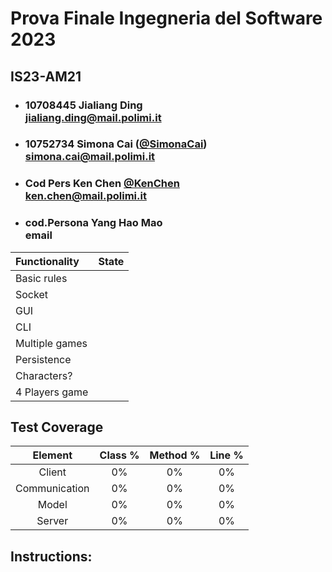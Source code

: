 # Prova Finale Ingegneria del Software 2023
## IS23-AM21

- ###   10708445 Jialiang Ding<br>jialiang.ding@mail.polimi.it
- ###   10752734 Simona Cai ([@SimonaCai](https://github.com/SimonaCai))<br>simona.cai@mail.polimi.it
- ###   Cod Pers Ken Chen [@KenChen](https://github.com/KenChen00) <br>ken.chen@mail.polimi.it
- ###   cod.Persona Yang Hao Mao<br>email

| Functionality   |                             State                             |
| :---------------| :-----------------------------------------------------------: |
| Basic rules     |
| Socket          |
| GUI             |
| CLI             |
| Multiple games  |
| Persistence     |
| Characters?
| 4 Players game  |

## Test Coverage

| Element        |  Class %  | Method %  | Line %  |
| :------------: | :-------: | :-------: | :-----: |
| Client         |     0%    |     0%    |    0%   |
| Communication  |     0%    |     0%    |    0%   |
| Model          |     0%    |     0%    |    0%   |
| Server         |     0%    |     0%    |    0%   |

## Instructions:
